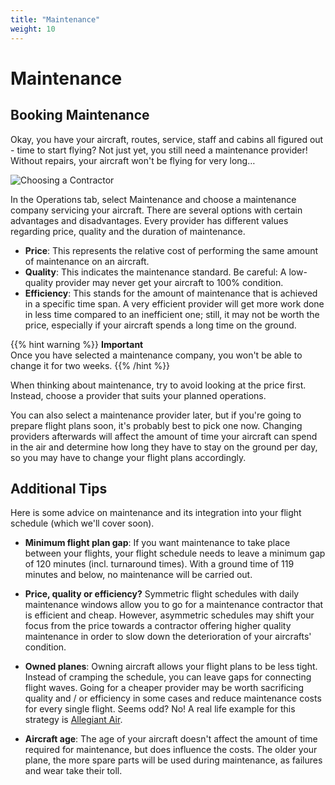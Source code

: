 ```yaml
---
title: "Maintenance"
weight: 10
---
```


# Maintenance

## Booking Maintenance

Okay, you have your aircraft, routes, service, staff and cabins all figured out - time to start flying? Not just yet, you still need a maintenance provider! Without repairs, your aircraft won't be flying for very long…

![Choosing a Contractor](maintenance_03.png "Choosing a Contractor")

In the Operations tab, select Maintenance and choose a maintenance company servicing your aircraft. There are several options with certain advantages and disadvantages. Every provider has different values regarding price, quality and the duration of maintenance.

* **Price**: This represents the relative cost of performing the same amount of maintenance on an aircraft.
* **Quality**: This indicates the maintenance standard. Be careful: A low-quality provider may never get your aircraft to 100% condition.
* **Efficiency**: This stands for the amount of maintenance that is achieved in a specific time span. A very efficient provider will get more work done in less time compared to an inefficient one; still, it may not be worth the price, especially if your aircraft spends a long time on the ground.

{{% hint warning %}}
**Important**  
Once you have selected a maintenance company, you won't be able to change it for two weeks.
{{% /hint %}}

When thinking about maintenance, try to avoid looking at the price first. Instead, choose a provider that suits your planned operations.

You can also select a maintenance provider later, but if you're going to prepare flight plans soon, it's probably best to pick one now. Changing providers afterwards will affect the amount of time your aircraft can spend in the air and determine how long they have to stay on the ground per day, so you may have to change your flight plans accordingly.

## Additional Tips

Here is some advice on maintenance and its integration into your flight schedule (which we'll cover soon).

* **Minimum flight plan gap**: If you want maintenance to take place between your flights, your flight schedule needs to leave a minimum gap of 120 minutes (incl. turnaround times). With a ground time of 119 minutes and below, no maintenance will be carried out.

* **Price, quality or efficiency?** Symmetric flight schedules with daily maintenance windows allow you to go for a maintenance contractor that is efficient and cheap. However, asymmetric schedules may shift your focus from the price towards a contractor offering higher quality maintenance in order to slow down the deterioration of your aircrafts' condition.

* **Owned planes**: Owning aircraft allows your flight plans to be less tight. Instead of cramping the schedule, you can leave gaps for connecting flight waves. Going for a cheaper provider may be worth sacrificing quality and / or efficiency in some cases and reduce maintenance costs for every single flight. Seems odd? No! A real life example for this strategy is [Allegiant Air](http://en.wikipedia.org/wiki/Allegiant_Air#Costs).

* **Aircraft age**: The age of your aircraft doesn't affect the amount of time required for maintenance, but does influence the costs. The older your plane, the more spare parts will be used during maintenance, as failures and wear take their toll.
